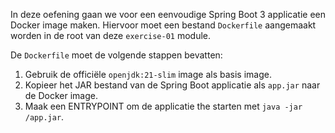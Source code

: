 In deze oefening gaan we voor een eenvoudige Spring Boot 3 applicatie een Docker image maken.
Hiervoor moet een bestand `Dockerfile` aangemaakt worden in de root van deze `exercise-01` module.

De `Dockerfile` moet de volgende stappen bevatten:

1. Gebruik de officiële `openjdk:21-slim` image als basis image.
2. Kopieer het JAR bestand van de Spring Boot applicatie als `app.jar` naar de Docker image.
3. Maak een ENTRYPOINT om de applicatie the starten met `java -jar /app.jar`.